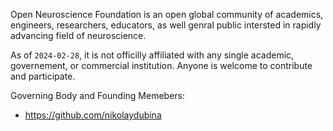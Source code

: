 Open Neuroscience Foundation is an open global community of academics, engineers, researchers, educators, as well genral public intersted in rapidly advancing field of neuroscience.

As of `2024-02-28`, it is not officilly affiliated with any single academic, governement, or commercial institution.
Anyone is welcome to contribute and participate.

Governing Body and Founding Memebers:
- https://github.com/nikolaydubina
